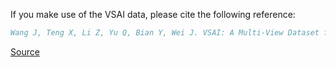 If you make use of the VSAI data, please cite the following reference:

```bibtex
Wang J, Teng X, Li Z, Yu Q, Bian Y, Wei J. VSAI: A Multi-View Dataset for Vehicle Detection in Complex Scenarios Using Aerial Images. Drones. 2022; 6(7):161. https://doi.org/10.3390/drones6070161
```

[Source](https://www.kaggle.com/datasets/dronevision/vsaiv1?select=VSAI.TXT)
